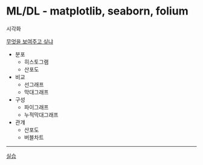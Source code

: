 # ML/DL - matplotlib, seaborn, folium

시각화

[무엇을 보여주고 싶냐](https://www.i-boss.co.kr/ab-74668-1747)
- 분포
    - 히스토그램
    - 산포도
- 비교
    - 선그래프
    - 막대그래프
- 구성
    - 파이그래프
    - 누적막대그래프
- 관걔
    - 산포도
    - 버블차트

---

[실습](http://localhost:8888/tree/pandas_0713)